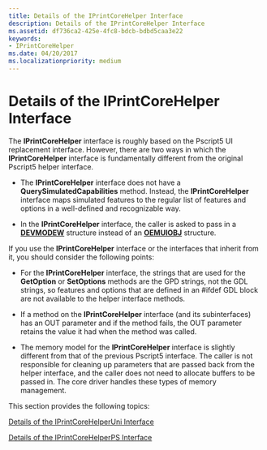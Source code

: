 ```yaml
---
title: Details of the IPrintCoreHelper Interface
description: Details of the IPrintCoreHelper Interface
ms.assetid: df736ca2-425e-4fc8-bdcb-bdbd5caa3e22
keywords:
- IPrintCoreHelper
ms.date: 04/20/2017
ms.localizationpriority: medium
---
```


# Details of the IPrintCoreHelper Interface


The **IPrintCoreHelper** interface is roughly based on the Pscript5 UI replacement interface. However, there are two ways in which the **IPrintCoreHelper** interface is fundamentally different from the original Pscript5 helper interface.

-   The **IPrintCoreHelper** interface does not have a **QuerySimulatedCapabilities** method. Instead, the **IPrintCoreHelper** interface maps simulated features to the regular list of features and options in a well-defined and recognizable way.

-   In the **IPrintCoreHelper** interface, the caller is asked to pass in a [**DEVMODEW**](https://docs.microsoft.com/windows/desktop/api/wingdi/ns-wingdi-_devicemodew) structure instead of an [**OEMUIOBJ**](https://docs.microsoft.com/windows-hardware/drivers/ddi/printoem/ns-printoem-_oemuiobj) structure.

If you use the **IPrintCoreHelper** interface or the interfaces that inherit from it, you should consider the following points:

-   For the **IPrintCoreHelper** interface, the strings that are used for the **GetOption** or **SetOptions** methods are the GPD strings, not the GDL strings, so features and options that are defined in an \#ifdef GDL block are not available to the helper interface methods.

-   If a method on the **IPrintCoreHelper** interface (and its subinterfaces) has an OUT parameter and if the method fails, the OUT parameter retains the value it had when the method was called.

-   The memory model for the **IPrintCoreHelper** interface is slightly different from that of the previous Pscript5 interface. The caller is not responsible for cleaning up parameters that are passed back from the helper interface, and the caller does not need to allocate buffers to be passed in. The core driver handles these types of memory management.

This section provides the following topics:

[Details of the IPrintCoreHelperUni Interface](details-of-the-iprintcorehelperuni-interface.md)

[Details of the IPrintCoreHelperPS Interface](details-of-the-iprintcorehelperps-interface.md)

 

 




